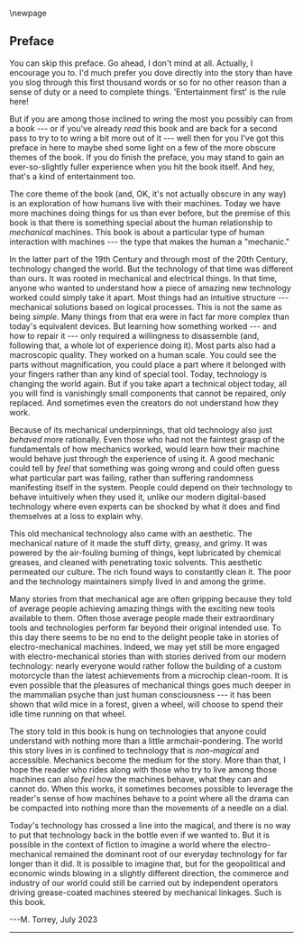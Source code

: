 
\newpage

<div style="page-break-before:always;"></div>  
  
[//]: # (./two_preface.md)

[//]: # (This is _two_ underscore preface because it should come after the diagrams.)


## Preface 

You can skip this preface. Go ahead, I don't mind at all. Actually, I encourage you to. I'd much prefer you dove directly into the story than have you slog through this first thousand words or so for no other reason than a sense of duty or a need to complete things. 'Entertainment first' is the rule here!

But if you are among those inclined to wring the most you possibly can from a book --- or if you've already _read_ this book and are back for a second pass to try to to wring a bit more out of it --- well then for you I've got this preface in here to maybe shed some light on a few of the more obscure themes of the book. If you do finish the preface, you may stand to gain an ever-so-slightly fuller experience when you hit the book itself. And hey, that's a kind of entertainment too.

The core theme of the book (and, OK, it's not actually obscure in any way) is an exploration of how humans live with their machines. Today we have more machines doing things for us than ever before, but the premise of this book is that there is something special about the human relationship to _mechanical_ machines. This book is about a particular type of human interaction with machines  --- the type that makes the human a "mechanic."

In the latter part of the 19th Century and through most of the 20th Century, technology changed the world. But the technology of that time was different than ours. It was rooted in mechanical and electrical things. In that time, anyone who wanted to understand how a piece of amazing new technology worked could simply take it apart. Most things had an intuitive structure --- mechanical solutions based on logical processes. This is not the same as being _simple_. Many things from that era were in fact far more complex than today's equivalent devices. But learning how something worked --- and how to repair it --- only required a willingness to disassemble (and, following that, a whole lot of experience doing it). Most parts also had a macroscopic quality. They worked on a human scale. You could see the parts without magnification, you could place a part where it belonged with your fingers rather than any kind of special tool. Today, technology is changing the world again. But if you take apart a technical object today, all you will find is vanishingly small components that cannot be repaired, only replaced. And sometimes even the creators do not understand how they work.

Because of its mechanical underpinnings, that old technology also just _behaved_ more rationally. Even those who had not the faintest grasp of the fundamentals of how mechanics worked, would learn how their machine would behave just through the experience of using it. A good mechanic could tell by _feel_ that something was going wrong and could often guess what particular part was failing, rather than suffering randomness manifesting itself in the system. People could depend on their technology to behave intuitively when they used it, unlike our modern digital-based technology where even experts can be shocked by what it does and find themselves at a loss to explain why.

This old mechanical technology also came with an aesthetic. The mechanical nature of it made the stuff dirty, greasy, and grimy. It was powered by the air-fouling burning of things, kept lubricated by chemical greases, and cleaned with penetrating toxic solvents. This aesthetic permeated our culture. The rich found ways to constantly clean it. The poor and the technology maintainers simply lived in and among the grime.

Many stories from that mechanical age are often gripping because they told of average people achieving amazing things with the exciting new tools available to them. Often those average people made their extraordinary tools and technologies perform far beyond their original intended use. To this day there seems to be no end to the delight people take in stories of electro-mechanical machines. Indeed, we may yet still be more engaged with electro-mechanical stories than with stories derived from our modern technology: nearly everyone would rather follow the building of a custom motorcycle than the latest achievements from a microchip clean-room. It is even possible that the pleasures of mechanical things goes much deeper in the mammalian psyche than just human consciousness --- it has been shown that wild mice in a forest, given a wheel, will choose to spend their idle time running on that wheel.

The story told in this book is hung on technologies that anyone could understand with nothing more than a little armchair-pondering. The world this story lives in is confined to technology that is _non-magical_ and accessible. Mechanics become the medium for the story. More than that, I hope the reader who rides along with those who try to live among those machines can also _feel_ how the machines behave, what they can and cannot do. When this works, it sometimes becomes possible to leverage the reader's sense of how machines behave to a point where all the drama can be compacted into nothing more than the movements of a needle on a dial. 

Today's technology has crossed a line into the magical, and there is no way to put that technology back in the bottle even if we wanted to. But it is possible in the context of fiction to imagine a world where the electro-mechanical remained the dominant root of our everyday technology for far longer than it did. It is possible to imagine that, but for the geopolitical and economic winds blowing in a slightly different direction, the commerce and industry of our world could still be carried out by independent operators driving grease-coated machines steered by mechanical linkages. Such is this book.

---M. Torrey, July 2023

--------------------------------------------------------------------------------

[//]: # (----- invisible character break)
 


